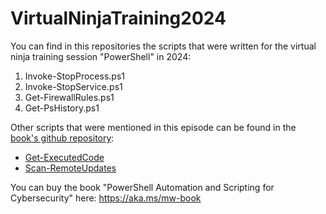 # VirtualNinjaTraining2024
You can find in this repositories the scripts that were written for the virtual ninja training session "PowerShell" in 2024:
1. Invoke-StopProcess.ps1
2. Invoke-StopService.ps1
3. Get-FirewallRules.ps1
4. Get-PsHistory.ps1

Other scripts that were mentioned in this episode can be found in the <a href="https://aka.ms/mw-book-github">book's github repository</a>:
- <a href="https://raw.githubusercontent.com/PacktPublishing/PowerShell-Automation-and-Scripting-for-Cybersecurity/master/Chapter04/Get-ExecutedCode.ps1">Get-ExecutedCode</a> 
- <a href="https://raw.githubusercontent.com/PacktPublishing/PowerShell-Automation-and-Scripting-for-Cybersecurity/master/Chapter09/Scan-RemoteUpdates.ps1">Scan-RemoteUpdates</a>

You can buy the book "PowerShell Automation and Scripting for Cybersecurity" here: https://aka.ms/mw-book
